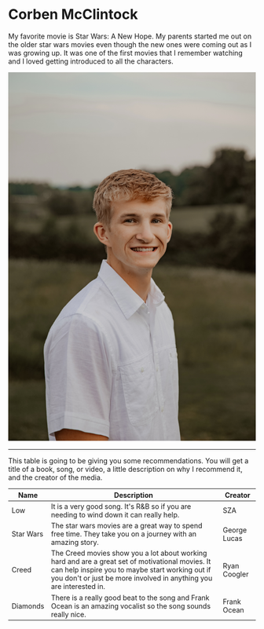 # Corben McClintock

My favorite movie is Star Wars: A New Hope. 
My parents started me out on the older star wars movies even though the new ones were coming out as I was growing up. 
It was one of the first movies that I remember watching and I loved getting introduced to all the characters. 


![Image of Myself](selfphoto.jpg)

---

This table is going to be giving you some recommendations.
You will get a title of a book, song, or video, a little description on why I recommend it, and the creator of the media.

| Name | Description | Creator |
| --- | --- | --- |
| Low | It is a very good song. It's R&B so if you are needing to wind down it can really help. | SZA |
| Star Wars | The star wars movies are a great way to spend free time. They take you on a journey with an amazing story. | George Lucas | 
| Creed | The Creed movies show you a lot about working hard and are a great set of motivational movies. It can help inspire you to maybe start working out if you don't or just be more involved in anything you are interested in. | Ryan Coogler |
| Diamonds | There is a really good beat to the song and Frank Ocean is an amazing vocalist so the song sounds really nice. | Frank Ocean |
